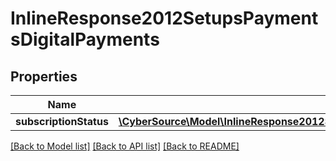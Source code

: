 # InlineResponse2012SetupsPaymentsDigitalPayments

## Properties
Name | Type | Description | Notes
------------ | ------------- | ------------- | -------------
**subscriptionStatus** | [**\CyberSource\Model\InlineResponse2012SetupsPaymentsCardProcessingSubscriptionStatus**](InlineResponse2012SetupsPaymentsCardProcessingSubscriptionStatus.md) |  | [optional] 

[[Back to Model list]](../README.md#documentation-for-models) [[Back to API list]](../README.md#documentation-for-api-endpoints) [[Back to README]](../README.md)


